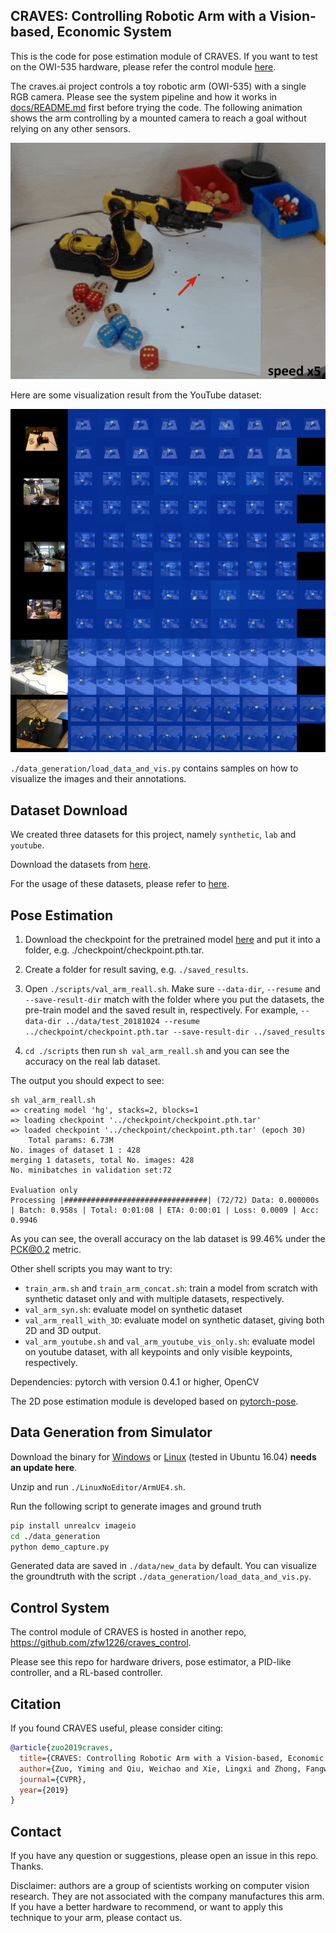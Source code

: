 ## CRAVES: Controlling Robotic Arm with a Vision-based, Economic System

This is the code for pose estimation module of CRAVES. If you want to test on the OWI-535 hardware, please refer the control module [here](https://github.com/zfw1226/craves_control).

The craves.ai project controls a toy robotic arm (OWI-535) with a single RGB camera. Please see the system pipeline and how it works in [docs/README.md](docs/README.md) first before trying the code. The following animation shows the arm controlling by a mounted camera to reach a goal without relying on any other sensors.

![reach-demo](docs/reach2.gif)

Here are some visualization result from the YouTube dataset:

![youtube_heatmap](docs/youtube_heatmap.png)
 
`./data_generation/load_data_and_vis.py` contains samples on how to visualize the images and their annotations.



## Dataset Download

We created three datasets for this project, namely `synthetic`, `lab` and `youtube`. 

Download the datasets from [here](http://www.cs.jhu.edu/~qiuwch/craves/dataset/).

For the usage of these datasets, please refer to [here](docs/dataset_info.md).

## Pose Estimation

1. Download the checkpoint for the pretrained model [here](http://www.cs.jhu.edu/~qiuwch/craves/) and put it into a folder, e.g. ./checkpoint/checkpoint.pth.tar. 
2. Create a folder for result saving, e.g. `./saved_results`.
3. Open `./scripts/val_arm_reall.sh`. Make sure `--data-dir`, `--resume` and `--save-result-dir` match with the folder where you put the datasets, the pre-train model and the saved result in, respectively. For example,
`--data-dir ../data/test_20181024 --resume ../checkpoint/checkpoint.pth.tar --save-result-dir ../saved_results`

4. `cd ./scripts` then run `sh val_arm_reall.sh` and you can see the accuracy on the real lab dataset.

The output you should expect to see:

```
sh val_arm_reall.sh
=> creating model 'hg', stacks=2, blocks=1
=> loading checkpoint '../checkpoint/checkpoint.pth.tar'
=> loaded checkpoint '../checkpoint/checkpoint.pth.tar' (epoch 30)
    Total params: 6.73M
No. images of dataset 1 : 428
merging 1 datasets, total No. images: 428
No. minibatches in validation set:72

Evaluation only
Processing |################################| (72/72) Data: 0.000000s | Batch: 0.958s | Total: 0:01:08 | ETA: 0:00:01 | Loss: 0.0009 | Acc:  0.9946
```
As you can see, the overall accuracy on the lab dataset is 99.46% under the PCK@0.2 metric.

Other shell scripts you may want to try:

- `train_arm.sh` and `train_arm_concat.sh`: train a model from scratch with synthetic dataset only and with multiple datasets, respectively.
- `val_arm_syn.sh`: evaluate model on synthetic dataset
- `val_arm_reall_with_3D`: evaluate model on synthetic dataset, giving both 2D and 3D output.
- `val_arm_youtube.sh` and `val_arm_youtube_vis_only.sh`: evaluate model on youtube dataset, with all keypoints and only visible keypoints, respectively.

Dependencies: pytorch with version 0.4.1 or higher, OpenCV

The 2D pose estimation module is developed based on [pytorch-pose](https://github.com/bearpaw/pytorch-pose).

## Data Generation from Simulator

Download the binary for [Windows](cs.jhu.edu/~qiuwch/WinArm_07162019.zip) or [Linux](https://cs.jhu.edu/~qiuwch/craves/sim/arm-0610.zip) (tested in Ubuntu 16.04) **needs an update here**.

Unzip and run `./LinuxNoEditor/ArmUE4.sh`.

Run the following script to generate images and ground truth

```bash
pip install unrealcv imageio
cd ./data_generation
python demo_capture.py
```
Generated data are saved in `./data/new_data` by default. You can visualize the groundtruth with the script `./data_generation/load_data_and_vis.py`.

## Control System

The control module of CRAVES is hosted in another repo, https://github.com/zfw1226/craves_control.

Please see this repo for hardware drivers, pose estimator, a PID-like controller, and a RL-based controller.

## Citation
If you found CRAVES useful, please consider citing:
```bibtex
@article{zuo2019craves,
  title={CRAVES: Controlling Robotic Arm with a Vision-based, Economic System},
  author={Zuo, Yiming and Qiu, Weichao and Xie, Lingxi and Zhong, Fangwei and Wang, Yizhou and Yuille, Alan L},
  journal={CVPR},
  year={2019}
}
```


## Contact

If you have any question or suggestions, please open an issue in this repo. Thanks.

Disclaimer: authors are a group of scientists working on computer vision research. They are not associated with the company manufactures this arm. If you have a better hardware to recommend, or want to apply this technique to your arm, please contact us.